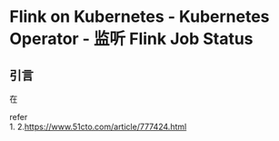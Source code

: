 # Flink on Kubernetes - Kubernetes Operator - 监听 Flink Job Status          

## 引言     
在


refer       
1.
2.https://www.51cto.com/article/777424.html     
